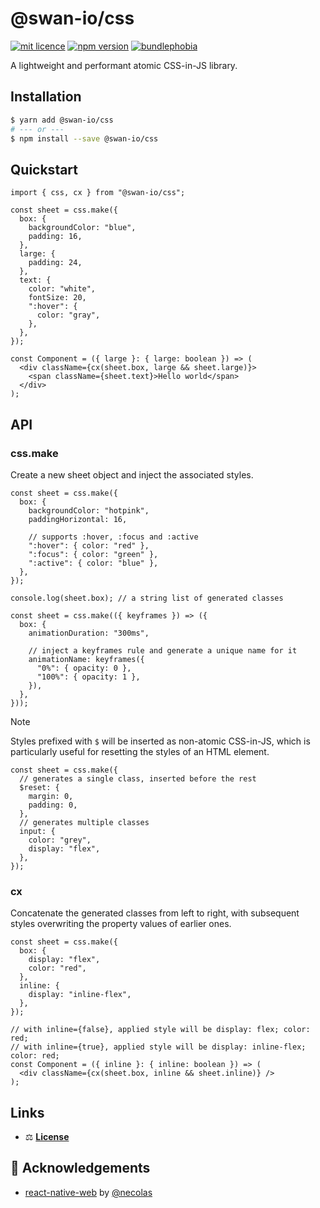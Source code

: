 # @swan-io/css

[![mit licence](https://img.shields.io/dub/l/vibe-d.svg?style=for-the-badge)](https://github.com/swan-io/css/blob/main/LICENSE)
[![npm version](https://img.shields.io/npm/v/@swan-io/css?style=for-the-badge)](https://www.npmjs.org/package/@swan-io/css)
[![bundlephobia](https://img.shields.io/bundlephobia/minzip/@swan-io/css?label=size&style=for-the-badge)](https://bundlephobia.com/result?p=@swan-io/css)

A lightweight and performant atomic CSS-in-JS library.

## Installation

```bash
$ yarn add @swan-io/css
# --- or ---
$ npm install --save @swan-io/css
```

## Quickstart

```tsx
import { css, cx } from "@swan-io/css";

const sheet = css.make({
  box: {
    backgroundColor: "blue",
    padding: 16,
  },
  large: {
    padding: 24,
  },
  text: {
    color: "white",
    fontSize: 20,
    ":hover": {
      color: "gray",
    },
  },
});

const Component = ({ large }: { large: boolean }) => (
  <div className={cx(sheet.box, large && sheet.large)}>
    <span className={sheet.text}>Hello world</span>
  </div>
);
```

## API

### css.make

Create a new sheet object and inject the associated styles.

```tsx
const sheet = css.make({
  box: {
    backgroundColor: "hotpink",
    paddingHorizontal: 16,

    // supports :hover, :focus and :active
    ":hover": { color: "red" },
    ":focus": { color: "green" },
    ":active": { color: "blue" },
  },
});

console.log(sheet.box); // a string list of generated classes
```

```tsx
const sheet = css.make(({ keyframes }) => ({
  box: {
    animationDuration: "300ms",

    // inject a keyframes rule and generate a unique name for it
    animationName: keyframes({
      "0%": { opacity: 0 },
      "100%": { opacity: 1 },
    }),
  },
}));
```

> [!NOTE]
> Styles prefixed with `$` will be inserted as non-atomic CSS-in-JS, which is particularly useful for resetting the styles of an HTML element.

```tsx
const sheet = css.make({
  // generates a single class, inserted before the rest
  $reset: {
    margin: 0,
    padding: 0,
  },
  // generates multiple classes
  input: {
    color: "grey",
    display: "flex",
  },
});
```

### cx

Concatenate the generated classes from left to right, with subsequent styles overwriting the property values of earlier ones.

```tsx
const sheet = css.make({
  box: {
    display: "flex",
    color: "red",
  },
  inline: {
    display: "inline-flex",
  },
});

// with inline={false}, applied style will be display: flex; color: red;
// with inline={true}, applied style will be display: inline-flex; color: red;
const Component = ({ inline }: { inline: boolean }) => (
  <div className={cx(sheet.box, inline && sheet.inline)} />
);
```

## Links

- ⚖️ [**License**](./LICENSE)

## 🙌 Acknowledgements

- [react-native-web](https://github.com/necolas/react-native-web) by [@necolas](https://github.com/necolas)
